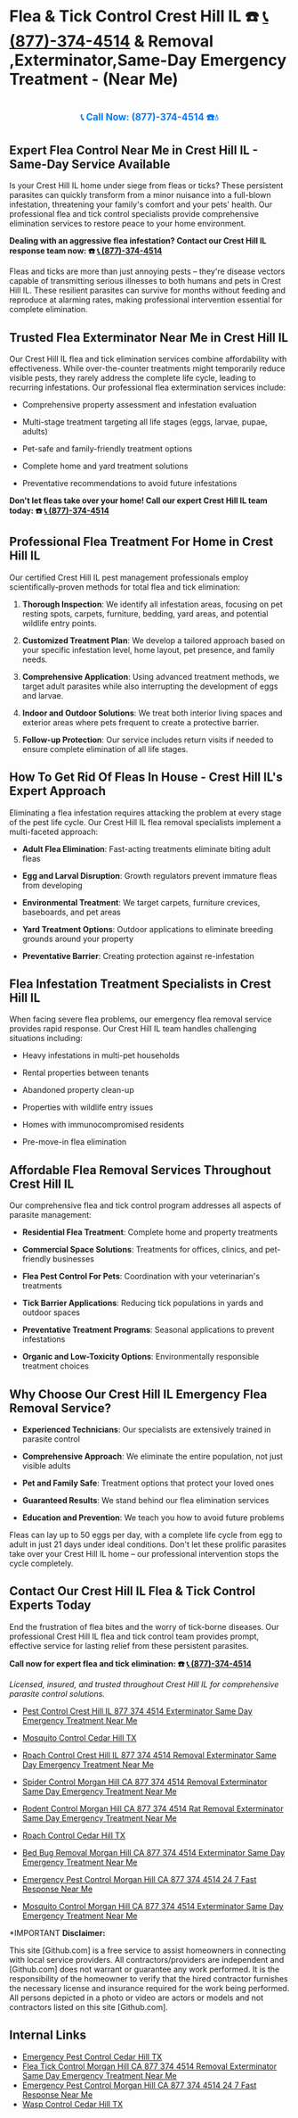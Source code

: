 # Flea & Tick Control Crest Hill IL ☎️ [📞 (877)-374-4514](https://pest-control-4514.netlify.app) & Removal ,Exterminator,Same-Day Emergency Treatment - (Near Me) 
# 

<p align="center" style="font-size: 1.2em; font-weight: bold; margin: 20px 0;">
  <a href="https://pest-control-4514.netlify.app" target="_blank" style="color: #007BFF; text-decoration: none;">📞 Call Now: (877)-374-4514 ☎️💧</a>
</p>

## Expert Flea Control Near Me in Crest Hill IL - Same-Day Service Available

Is your Crest Hill IL home under siege from fleas or ticks? These persistent parasites can quickly transform from a minor nuisance into a full-blown infestation, threatening your family's comfort and your pets' health. Our professional flea and tick control specialists provide comprehensive elimination services to restore peace to your home environment.

**Dealing with an aggressive flea infestation? Contact our Crest Hill IL response team now: ☎️ [📞 (877)-374-4514](https://pest-control-4514.netlify.app)**

Fleas and ticks are more than just annoying pests – they're disease vectors capable of transmitting serious illnesses to both humans and pets in Crest Hill IL. These resilient parasites can survive for months without feeding and reproduce at alarming rates, making professional intervention essential for complete elimination.

## Trusted Flea Exterminator Near Me in Crest Hill IL

Our Crest Hill IL flea and tick elimination services combine affordability with effectiveness. While over-the-counter treatments might temporarily reduce visible pests, they rarely address the complete life cycle, leading to recurring infestations. Our professional flea extermination services include:

- Comprehensive property assessment and infestation evaluation  

- Multi-stage treatment targeting all life stages (eggs, larvae, pupae, adults)  

- Pet-safe and family-friendly treatment options  

- Complete home and yard treatment solutions  

- Preventative recommendations to avoid future infestations  

**Don't let fleas take over your home! Call our expert Crest Hill IL team today: ☎️ [📞 (877)-374-4514](https://pest-control-4514.netlify.app)**

## Professional Flea Treatment For Home in Crest Hill IL

Our certified Crest Hill IL pest management professionals employ scientifically-proven methods for total flea and tick elimination:

1. **Thorough Inspection**: We identify all infestation areas, focusing on pet resting spots, carpets, furniture, bedding, yard areas, and potential wildlife entry points.  

2. **Customized Treatment Plan**: We develop a tailored approach based on your specific infestation level, home layout, pet presence, and family needs.  

3. **Comprehensive Application**: Using advanced treatment methods, we target adult parasites while also interrupting the development of eggs and larvae.  

4. **Indoor and Outdoor Solutions**: We treat both interior living spaces and exterior areas where pets frequent to create a protective barrier.  

5. **Follow-up Protection**: Our service includes return visits if needed to ensure complete elimination of all life stages.  

## How To Get Rid Of Fleas In House - Crest Hill IL's Expert Approach

Eliminating a flea infestation requires attacking the problem at every stage of the pest life cycle. Our Crest Hill IL flea removal specialists implement a multi-faceted approach:

- **Adult Flea Elimination**: Fast-acting treatments eliminate biting adult fleas  

- **Egg and Larval Disruption**: Growth regulators prevent immature fleas from developing  

- **Environmental Treatment**: We target carpets, furniture crevices, baseboards, and pet areas  

- **Yard Treatment Options**: Outdoor applications to eliminate breeding grounds around your property  

- **Preventative Barrier**: Creating protection against re-infestation  

## Flea Infestation Treatment Specialists in Crest Hill IL

When facing severe flea problems, our emergency flea removal service provides rapid response. Our Crest Hill IL team handles challenging situations including:

- Heavy infestations in multi-pet households  

- Rental properties between tenants  

- Abandoned property clean-up  

- Properties with wildlife entry issues  

- Homes with immunocompromised residents  

- Pre-move-in flea elimination  

## Affordable Flea Removal Services Throughout Crest Hill IL

Our comprehensive flea and tick control program addresses all aspects of parasite management:

- **Residential Flea Treatment**: Complete home and property treatments  

- **Commercial Space Solutions**: Treatments for offices, clinics, and pet-friendly businesses  

- **Flea Pest Control For Pets**: Coordination with your veterinarian's treatments  

- **Tick Barrier Applications**: Reducing tick populations in yards and outdoor spaces  

- **Preventative Treatment Programs**: Seasonal applications to prevent infestations  

- **Organic and Low-Toxicity Options**: Environmentally responsible treatment choices  

## Why Choose Our Crest Hill IL Emergency Flea Removal Service?

- **Experienced Technicians**: Our specialists are extensively trained in parasite control  

- **Comprehensive Approach**: We eliminate the entire population, not just visible adults  

- **Pet and Family Safe**: Treatment options that protect your loved ones  

- **Guaranteed Results**: We stand behind our flea elimination services  

- **Education and Prevention**: We teach you how to avoid future problems  

Fleas can lay up to 50 eggs per day, with a complete life cycle from egg to adult in just 21 days under ideal conditions. Don't let these prolific parasites take over your Crest Hill IL home – our professional intervention stops the cycle completely.

## Contact Our Crest Hill IL Flea & Tick Control Experts Today

End the frustration of flea bites and the worry of tick-borne diseases. Our professional Crest Hill IL flea and tick control team provides prompt, effective service for lasting relief from these persistent parasites.

**Call now for expert flea and tick elimination: ☎️ [📞 (877)-374-4514](https://pest-control-4514.netlify.app)**

*Licensed, insured, and trusted throughout Crest Hill IL for comprehensive parasite control solutions.*


- [Pest Control Crest Hill IL 877 374 4514 Exterminator Same Day Emergency Treatment Near Me](https://github.com/allyoucaneatsushiin/pest-control/blob/main/Pest-Control-Crest-Hill-IL-877-374-4514-Exterminator-Same-Day-Emergency-Treatment-Near-Me.md)
- [Mosquito Control Cedar Hill TX](https://github.com/allyoucaneatsushiin/pest-control/blob/main/Mosquito-Control-Cedar-Hill-TX-877-374-4514-Exterminator-Same-Day-Emergency-Treatment-Near-Me.md)
- [Roach Control Crest Hill IL 877 374 4514 Removal Exterminator Same Day Emergency Treatment Near Me](https://github.com/allyoucaneatsushiin/pest-control/blob/main/Roach-Control-Crest-Hill-IL-877-374-4514-Removal-Exterminator-Same-Day-Emergency-Treatment-Near-Me.md)


- [Spider Control Morgan Hill CA 877 374 4514 Removal Exterminator Same Day Emergency Treatment Near Me](https://github.com/allyoucaneatsushiin/pest-control/blob/main/Spider-Control-Morgan-Hill-CA-877-374-4514-Removal-Exterminator-Same-Day-Emergency-Treatment-Near-Me.md)
- [Rodent Control Morgan Hill CA 877 374 4514 Rat Removal Exterminator Same Day Emergency Treatment Near Me](https://github.com/allyoucaneatsushiin/pest-control/blob/main/Rodent-Control-Morgan-Hill-CA-877-374-4514-Rat-Removal-Exterminator-Same-Day-Emergency-Treatment-Near-Me.md)
- [Roach Control Cedar Hill TX](https://github.com/allyoucaneatsushiin/pest-control/blob/main/Roach-Control-Cedar-Hill-TX-877-374-4514-Removal-Exterminator-Same-Day-Emergency-Treatment-Near-Me.md)


- [Bed Bug Removal Morgan Hill CA 877 374 4514 Exterminator Same Day Emergency Treatment Near Me](https://github.com/allyoucaneatsushiin/pest-control/blob/main/Bed-Bug-Removal-Morgan-Hill-CA-877-374-4514-Exterminator-Same-Day-Emergency-Treatment-Near-Me.md)
- [Emergency Pest Control Morgan Hill CA 877 374 4514 24 7 Fast Response Near Me](https://github.com/allyoucaneatsushiin/pest-control/blob/main/Emergency-Pest-Control-Morgan-Hill-CA-877-374-4514-24-7-Fast-Response-Near-Me.md)
- [Mosquito Control Morgan Hill CA 877 374 4514 Exterminator Same Day Emergency Treatment Near Me](https://github.com/allyoucaneatsushiin/pest-control/blob/main/Mosquito-Control-Morgan-Hill-CA-877-374-4514-Exterminator-Same-Day-Emergency-Treatment-Near-Me.md)


*IMPORTANT **Disclaimer:**  

This site [Github.com] is a free service to assist homeowners in connecting with local service providers. All contractors/providers are independent and [Github.com] does not warrant or guarantee any work performed. It is the responsibility of the homeowner to verify that the hired contractor furnishes the necessary license and insurance required for the work being performed. All persons depicted in a photo or video are actors or models and not contractors listed on this site [Github.com].


## Internal Links
- [Emergency Pest Control Cedar Hill TX](https://github.com/allyoucaneatsushiin/pest-control/blob/main/Emergency-Pest-Control-Cedar-Hill-TX-877-374-4514-24-7-Fast-Response-Near-Me.md)
- [Flea Tick Control Morgan Hill CA 877 374 4514 Removal Exterminator Same Day Emergency Treatment Near Me](https://github.com/allyoucaneatsushiin/pest-control/blob/main/Flea-Tick-Control-Morgan-Hill-CA-877-374-4514-Removal-Exterminator-Same-Day-Emergency-Treatment-Near-Me.md)
- [Emergency Pest Control Morgan Hill CA 877 374 4514 24 7 Fast Response Near Me](https://github.com/allyoucaneatsushiin/pest-control/blob/main/Emergency-Pest-Control-Morgan-Hill-CA-877-374-4514-24-7-Fast-Response-Near-Me.md)
- [Wasp Control Cedar Hill TX](https://github.com/allyoucaneatsushiin/pest-control/blob/main/Wasp-Control-Cedar-Hill-TX-877-374-4514-Removal-Exterminator-Same-Day-Emergency-Treatment-Near-Me.md)
